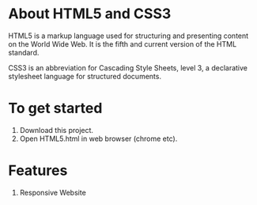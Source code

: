 <h1>About HTML5 and CSS3</h1>

<p>HTML5 is a markup language used for structuring and presenting content on the World Wide Web. It is the fifth and current version of the HTML standard.</p>
<p>CSS3 is an abbreviation for Cascading Style Sheets, level 3, a declarative stylesheet language for structured documents.</p>


<h1>To get started</h1>

<ol>

<li>Download this project.</li>
<li>Open HTML5.html in web browser (chrome etc).</li>

</ol>

<h1>Features</h1>

<ol>

<li>Responsive Website</li>

</ol>



